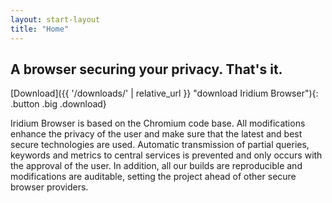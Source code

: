 ```yaml
---
layout: start-layout
title: "Home"
---
```


## A browser securing your privacy. That's it. #
      
[Download]({{ '/downloads/' | relative_url }} "download Iridium Browser"){: .button .big .download}     
	 
Iridium Browser is based on the Chromium code base. All modifications enhance the privacy of the user and make sure that the latest and best secure technologies are used.
Automatic transmission of partial queries, keywords and metrics to central services is prevented and only occurs with the approval of the user. In addition, all our builds are reproducible and modifications are auditable, setting the project ahead of other secure browser providers.
